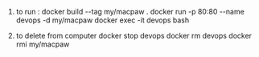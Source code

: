 1) to run :
  docker build --tag my/macpaw .
  docker run -p 80:80 --name devops -d my/macpaw
  docker exec -it devops bash

2) to delete from computer
  docker stop devops
  docker rm devops
  docker rmi my/macpaw

